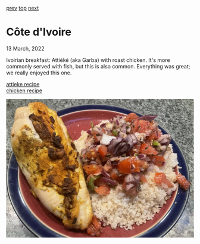 [prev](costa_rica.md)
[top](../index.md)
[next](croatia.md)
# Co&#770;te d'Ivoire
13 March, 2022


Ivoirian breakfast: Attie&#769;ke&#769; (aka Garba) with roast
chicken. It's more commonly served with fish, but this is also
common. Everything was great; we really enjoyed this one.

[attieke recipe](https://www.196flavors.com/ivory-coast-attieke/)<br>
[chicken recipe](https://www.deliciousmagazine.co.uk/recipes/whole-baked-chicken-with-north-african-spices/)

![breakfast](images/cote_divoire.jpeg)
